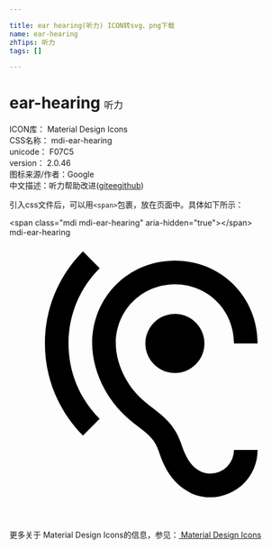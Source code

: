 ```yaml
---

title: ear hearing(听力) ICON转svg、png下载
name: ear-hearing
zhTips: 听力
tags: []

---
```


# ear-hearing  <small style="font-size: 60%;font-weight: 100">听力</small>


<div class="detail-page">
<p>
<span>
ICON库：
<span class="badge-secondary badge">Material Design Icons</span> 
</span>
<br/>
<span>
CSS名称：
<span class="badge-secondary badge">mdi-ear-hearing</span> 
</span>
<br/>
<span>
unicode：
<span class="badge-secondary badge">F07C5</span> 
<copy-btn content='F07C5' btn-title=""></copy-btn>
<copy-btn :content='String.fromCodePoint(parseInt("F07C5", 16))' btn-title="复制U"></copy-btn>
</span>
<br/>
<span>
version：
<span class="badge-secondary badge">2.0.46</span> 
</span>
<br/>
<span>图标来源/作者：<span class="badge-light badge">Google</span></span> 
<br/>
<span class="zh-detail">中文描述：<span class="badge-primary badge">听力</span><span class="help-link"><span>帮助改进</span>(<a href="https://gitee.com/liuwave/icon-helper/edit/master/json/material/ear-hearing.json" target="_blank" rel="noopener noreferrer">gitee</a><a href="https://github.com/liuwave/icon-helper/edit/master/json/material/ear-hearing.json" target="_blank" rel="noopener noreferrer">github</a></span>)</span><br/>
</p>
</div>
<div class="alert alert-dark">
  <i class="mdi mdi-ear-hearing mdi-48px"></i>
  <i class="mdi mdi-ear-hearing mdi-36px"></i>
  <i class="mdi mdi-ear-hearing mdi-24px"></i>
  <i class="mdi mdi-ear-hearing mdi-18px"></i>
</div>
<div>
  <p>引入css文件后，可以用<code>&lt;span&gt;</code>包裹，放在页面中。具体如下所示：    
  </p>
  <div class="alert alert-primary" style="font-size: 14px">
    &lt;span class="mdi mdi-ear-hearing" aria-hidden="true"&gt;&lt;/span&gt;
    <copy-btn content='<span class="mdi mdi-ear-hearing" aria-hidden="true"></span>'></copy-btn>
  </div>
  <div class="alert alert-secondary">
    <i class="mdi mdi-ear-hearing"
    style="font-size: 24px"
    aria-hidden="true"></i> mdi-ear-hearing
    <copy-btn content="mdi-ear-hearing" btn-title="复制图标名称"></copy-btn>
  </div>
</div>
<div id="svg" class="svg-wrap">
<svg xmlns="http://www.w3.org/2000/svg" viewBox="0 0 24 24"><path d="M17,20C16.71,20 16.44,19.94 16.24,19.85C15.53,19.5 15.03,18.97 14.53,17.47C14,15.91 13.06,15.18 12.14,14.47C11.35,13.86 10.53,13.23 9.82,11.94C9.29,11 9,9.93 9,9C9,6.2 11.2,4 14,4C16.8,4 19,6.2 19,9H21C21,5.07 17.93,2 14,2C10.07,2 7,5.07 7,9C7,10.26 7.38,11.65 8.07,12.9C9,14.55 10.05,15.38 10.92,16.05C11.73,16.67 12.31,17.12 12.63,18.1C13.23,19.92 14,20.94 15.36,21.65C15.87,21.88 16.43,22 17,22A4,4 0 0,0 21,18H19A2,2 0 0,1 17,20M7.64,2.64L6.22,1.22C4.23,3.21 3,5.96 3,9C3,12.04 4.23,14.79 6.22,16.78L7.63,15.37C6,13.74 5,11.5 5,9C5,6.5 6,4.26 7.64,2.64M11.5,9A2.5,2.5 0 0,0 14,11.5A2.5,2.5 0 0,0 16.5,9A2.5,2.5 0 0,0 14,6.5A2.5,2.5 0 0,0 11.5,9Z" /></svg>
</div>
<detail full-name='mdi-ear-hearing'></detail>
    
<div><p>更多关于 Material Design Icons的信息，参见：<a target="_blank" href="https://iconhelper.cn/material.html"> Material Design Icons</a>
</p></div>
